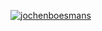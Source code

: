 [![jochenboesmans](https://circleci.com/gh/jochenboesmans/go-rebase.svg?style=svg)](https://app.circleci.com/pipelines/github/jochenboesmans/go-rebase)
